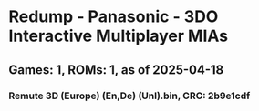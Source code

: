# Redump - Panasonic - 3DO Interactive Multiplayer MIAs
## Games: 1, ROMs: 1, as of 2025-04-18

### Remute 3D (Europe) (En,De) (Unl).bin, CRC: 2b9e1cdf
